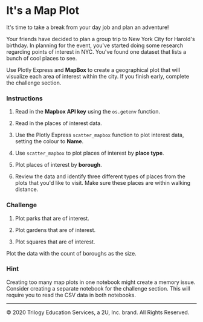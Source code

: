 # It's a Map Plot

It's time to take a break from your day job and plan an adventure!

Your friends have decided to plan a group trip to New York City for Harold's birthday. In planning for the event, you've started doing some research regarding points of interest in NYC. You've found one dataset that lists a bunch of cool places to see.

Use Plotly Express and **MapBox** to create a geographical plot that will visualize each area of interest within the city. If you finish early, complete the challenge section.

### Instructions

1. Read in the **Mapbox API key** using the `os.getenv` function.

2. Read in the places of interest data.

3. Use the Plotly Express `scatter_mapbox` function to plot interest data, setting the colour to **Name**.

4. Use `scatter_mapbox` to plot places of interest by **place type**.

5. Plot places of interest by **borough**.

6. Review the data and identify three different types of places from the plots that you'd like to visit. Make sure these places are within walking distance.

### Challenge

1. Plot parks that are of interest.

2. Plot gardens that are of interest.

3. Plot squares that are of interest.

Plot the data with the count of boroughs as the size.

### Hint

Creating too many map plots in one notebook might create a memory issue. Consider creating a separate notebook for the challenge section. This will require you to read the CSV data in both notebooks.

---

© 2020 Trilogy Education Services, a 2U, Inc. brand. All Rights Reserved.
